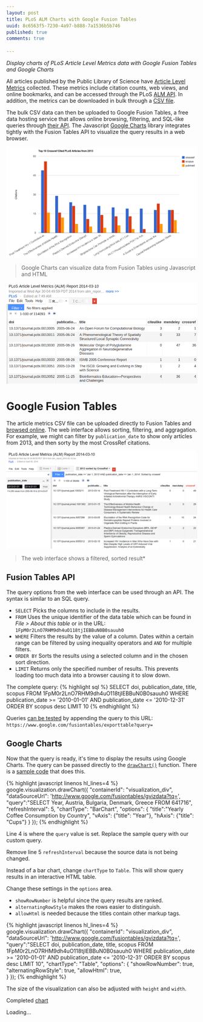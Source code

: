 ```yaml
--- 
layout: post
title: PLoS ALM Charts with Google Fusion Tables
uuid: 8c6563f5-7230-4a97-b888-7a1536b5b746
published: true
comments: true

---
```


*Display charts of PLoS Article Level Metrics data with Google Fusion Tables and Google Charts*

All articles published by the Public Library of Science have [Article Level Metrics][plosalmdata] collected. These metrics include citation counts, web views, and online bookmarks, and can be accessed through the PLoS [ALM API][almapi]. In addition, the metrics can be downloaded in bulk through a [CSV file][bulkcsv].

The bulk CSV data can then be uploaded to Google Fusion Tables, a free data hosting service that allows online browsing, filtering, and SQL-like queries through [their API][gftapi]. The Javascript [Google Charts][gcharts] library integrates tightly with the Fusion Tables API to visualize the query results in a web browser.


[plosalm]: http://article-level-metrics.plos.org/
[plosalmdata]: http://article-level-metrics.plos.org/plos-alm-data/
[gft]: http://www.google.com/drive/apps.html#fusiontables
[gftapi]: https://developers.google.com/fusiontables/
[gcharts]: https://developers.google.com/chart/ 
[almdata]: http://article-level-metrics.plos.org/plos-alm-data/
[bulkcsv]: http://article-level-metrics.plos.org/files/2012/10/alm_report_2014-03-10.csv
[almapi]: http://api.plos.org/alm/using-the-alm-api/




<a href="/file/8c6563f5-7230-4a97-b888-7a1536b5b746/columnChart.html">
  <img src ="/file/8c6563f5-7230-4a97-b888-7a1536b5b746/columnChart.png" class="mainimage" />
</a>
  
> Google Charts can visualize data from Fusion Tables using Javascript and HTML

<!-- more -->

<a href="https://www.google.com/fusiontables/DataSource?docid=1zkfQ7rtG9UI5a8rPDk2bpD6d0QbgP63h2v2l9YzW&pli=1#rows:id=12">
  <img src ="/file/8c6563f5-7230-4a97-b888-7a1536b5b746/gft.browse.online.png" class="mainimage" />
</a>









<!--
Google Fusion Tables API supports filtering and aggregation features compared to the default [PLoS ALM API][almapi].
-->




# Google Fusion Tables #

The article metrics CSV file can be uploaded directly to Fusion Tables and [browsed online][mytable]. The web interface allows sorting, filtering, and aggragation. For example, we might can filter by `publication_date` to show only articles from 2013, and then sorty by the most CrossRef citations.

[mytable]: https://www.google.com/fusiontables/data?docid=1zkfQ7rtG9UI5a8rPDk2bpD6d0QbgP63h2v2l9YzW

<a href="https://www.google.com/fusiontables/data?docid=1PWWI0KDelh9VJiROBUGaiW2Y37AJMS9ZilT64b8"><img src ="/file/8c6563f5-7230-4a97-b888-7a1536b5b746/gft.filter.sort.png" class="mainimage"/></a>
> The web interface shows a filtered, sorted result*

## Fusion Tables API ##

The query options from the web interface can be used through an API. The syntax is similar to an SQL query. 

* `SELECT` Picks the columns to include in the results.
* `FROM` Uses the unique identifier of the data table which can be found in *File > About this table* or in the URL: `1FpM0r2LnO7RHM9dh4uO118tjIEBBuN0B0sauuh0`
* `WHERE` Filters the results by the value of a column. Dates within a certain range can be filtered by using inequality operators and `AND` for multiple filters.
* `ORDER BY` Sorts the results using a selected column and in the chosen sort direction.
* `LIMIT` Returns only the specified number of results. This prevents loading too much data into a browser causing it to slow down.

The complete query:
{% highlight sql %}
SELECT doi, publication_date, title, scopus FROM 1FpM0r2LnO7RHM9dh4uO118tjIEBBuN0B0sauuh0 WHERE publication_date >= '2010-01-01' AND publication_date <= '2010-12-31' ORDER BY scopus desc LIMIT 10
{% endhighlight %}

Queries [can be tested][query] by appending the query to this URL: `https://www.google.com/fusiontables/exporttable?query=`



[query]: https://www.google.com/fusiontables/exporttable?query=SELECT%20doi%2C%20publication_date%2C%20title%2C%20scopus%20FROM%201FpM0r2LnO7RHM9dh4uO118tjIEBBuN0B0sauuh0%20WHERE%20publication_date%20%3E%3D%20%272010-01-01%27%20AND%20publication_date%20%3C%3D%20%272010-12-31%27%20ORDER%20BY%20scopus%20desc%20LIMIT%2010




Google Charts
---
Now that the query is ready, it's time to display the results using Google Charts. The query can be passed directly to the [`drawChart()`][drawchart] function. There is a [sample code][drawchartdemo] that does this.

[drawchartdemo]: https://developers.google.com/chart/interactive/docs/fusiontables
[drawchart]: https://developers.google.com/chart/interactive/docs/reference#google.visualization.drawchart


{% highlight javascript linenos hl_lines=4 %}
google.visualization.drawChart({
        "containerId": "visualization_div",
        "dataSourceUrl": 'http://www.google.com/fusiontables/gvizdata?tq=',
        "query":"SELECT Year, Austria, Bulgaria, Denmark, Greece FROM 641716",
        "refreshInterval": 5,
        "chartType": "BarChart",
        "options": {
          "title":"Yearly Coffee Consumption by Country",
          "vAxis": {"title": "Year"},
          "hAxis": {"title": "Cups"}
        }
      });
{% endhighlight %}

Line 4 is where the `query` value is set. Replace the sample query with our custom query.

Remove line 5 `refreshInterval` because the source data is not being changed.

Instead of a bar chart, change `chartType` to `Table`. This will show query results in an interactive HTML table.

Change these settings in the `options` area.

* `showRowNumber` is helpful since the query results are ranked.
* `alternatingRowStyle` makes the rows easier to distinguish.
* `allowHtml` is needed because the titles contain other markup tags.



{% highlight javascript linenos hl_lines=4 %}
      google.visualization.drawChart({
        "containerId": "visualization_div",
        "dataSourceUrl": 'http://www.google.com/fusiontables/gvizdata?tq=',
        "query":"SELECT doi, publication_date, title, scopus FROM 1FpM0r2LnO7RHM9dh4uO118tjIEBBuN0B0sauuh0 WHERE publication_date >= '2010-01-01' AND publication_date <= '2010-12-31' ORDER BY scopus desc LIMIT 10",
        "chartType": "Table",
        "options": {
          "showRowNumber": true,
          "alternatingRowStyle": true,
          "allowHtml": true,          
        }
      });
{% endhighlight %}

The size of the visualization can also be adjusted with `height` and `width`.

Completed [chart][customchart]

[customchart]: /file/8c6563f5-7230-4a97-b888-7a1536b5b746/table.html


  <div id="visualization_div" >Loading...</div>
